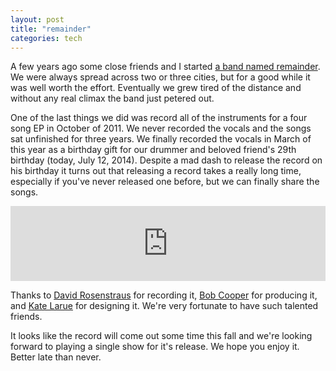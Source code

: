 ```yaml
---
layout: post
title: "remainder"
categories: tech
---
```


A few years ago some close friends and I started [a band named remainder](remaindersongs.bandcamp.com). We were always spread across two or three cities, but for a good while it was well worth the effort. Eventually we grew tired of the distance and without any real climax the band just petered out.

One of the last things we did was record all of the instruments for a four song EP in October of 2011. We never recorded the vocals and the songs sat unfinished for three years. We finally recorded the vocals in March of this year as a birthday gift for our drummer and beloved friend's 29th birthday (today, July 12, 2014). Despite a mad dash to release the record on his birthday it turns out that releasing a record takes a really long time, especially if you've never released one before, but we can finally share the songs.

<iframe style="border: 0; width: 100%; height: 120px;" src="http://bandcamp.com/EmbeddedPlayer/album=4096844278/size=large/bgcol=ffffff/linkcol=333333/tracklist=false/artwork=small/transparent=true/" seamless><a href="http://remaindersongs.bandcamp.com/album/remainder">remainder by remainder</a></iframe>

Thanks to [David Rosenstraus](https://www.facebook.com/braddockhitfactory) for recording it, [Bob Cooper](http://www.bobcooperproducer.com/) for producing it, and [Kate Larue](http://www.katelarue.com/) for designing it. We're very fortunate to have such talented friends.

It looks like the record will come out some time this fall and we're looking forward to playing a single show for it's release. We hope you enjoy it. Better late than never.
